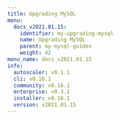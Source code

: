 ```yaml
---
title: Upgrading MySQL
menu:
  docs_v2021.01.15:
    identifier: my-upgrading-mysql
    name: Upgrading MySQL
    parent: my-mysql-guides
    weight: 42
menu_name: docs_v2021.01.15
info:
  autoscaler: v0.1.1
  cli: v0.16.1
  community: v0.16.1
  enterprise: v0.3.1
  installer: v0.16.1
  version: v2021.01.15
---
```


